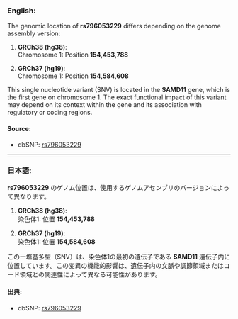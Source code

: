 ### English:
The genomic location of **rs796053229** differs depending on the genome assembly version:

1. **GRCh38 (hg38)**:  
   Chromosome 1: Position **154,453,788**  

2. **GRCh37 (hg19)**:  
   Chromosome 1: Position **154,584,608**

This single nucleotide variant (SNV) is located in the **SAMD11** gene, which is the first gene on chromosome 1. The exact functional impact of this variant may depend on its context within the gene and its association with regulatory or coding regions.

#### Source:
- dbSNP: [rs796053229](https://www.ncbi.nlm.nih.gov/snp/rs796053229)

---

### 日本語:
**rs796053229** のゲノム位置は、使用するゲノムアセンブリのバージョンによって異なります。

1. **GRCh38 (hg38)**:  
   染色体1: 位置 **154,453,788**  

2. **GRCh37 (hg19)**:  
   染色体1: 位置 **154,584,608**

この一塩基多型（SNV）は、染色体1の最初の遺伝子である **SAMD11** 遺伝子内に位置しています。この変異の機能的影響は、遺伝子内の文脈や調節領域またはコード領域との関連性によって異なる可能性があります。

#### 出典:
- dbSNP: [rs796053229](https://www.ncbi.nlm.nih.gov/snp/rs796053229)